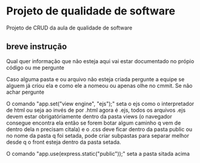 # Projeto de qualidade de software
Projeto de CRUD da aula de qualidade de software

## breve instrução
Qual quer informação que não esteja aqui vai estar documentado no própio código ou me pergunte

Caso alguma pasta e ou arquivo não esteja criada pergunte a equipe se alguem já criou ela e como ele a nomeou ou apenas olhe no cmmit. Se não achar pergunte

O comando "app.set("view engine", "ejs");" seta o ejs como o interpretador de html ou seja ao invés de por .html agora é .ejs, todos os arquivos .ejs devem estar obrigatóriamente dentro da pasta views (o navegador consegue encontra ela então se forem botar algum caminho q vem de dentro dela n precisam citala) e o .css deve ficar dentro da pasta public ou no nome da pasta q foi setada, pode criar subpastas para separar melhor desde q o front esteja dentro da pasta setada. 

O comando "app.use(express.static("public"));" seta a pasta sitada acima

